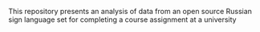 This repository presents an analysis of data from an open source Russian sign language set for completing a course assignment at a university
